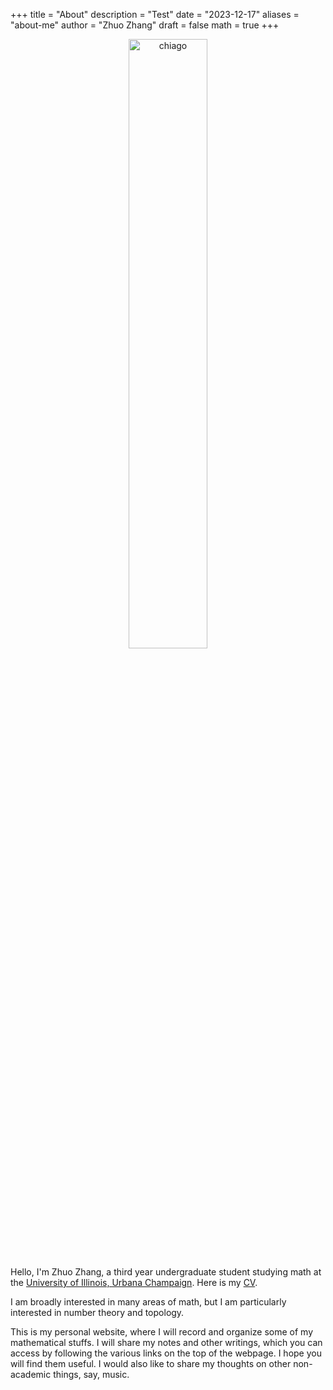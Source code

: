 +++
title = "About"
description = "Test"
date = "2023-12-17"
aliases = "about-me"
author = "Zhuo Zhang"
draft = false
math = true
+++

<center>
<img src="/my_website/images/chicago.jpg" alt="chiago" style="width:50%;" />
</center>

Hello, I'm Zhuo Zhang, a third year undergraduate student studying math at the [University of Illinois, Urbana Champaign](https://math.illinois.edu/). Here is my [CV](/my_website/pdf/My_CV.pdf).

I am broadly interested in many areas of math, but I am particularly interested in number theory and topology.

This is my personal website, where I will record and organize some of my mathematical stuffs. I will share my notes and other writings, which you can access by following the various links on the top of the webpage. I hope you will find them useful. I would also like to share my thoughts on other non-academic things, say, music. 